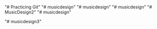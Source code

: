 "# Practicing Git" 
"# musicdesign" 
"# musicdesign" 
"# musicdesign" 
"# MusicDesign2" 
"# musicdesign" 

"# musicdesign3" 


